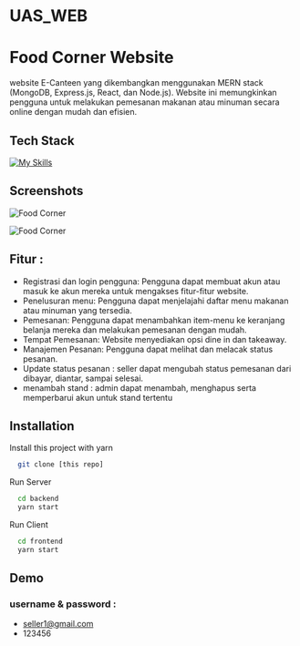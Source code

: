 # UAS_WEB

# Food Corner Website

website E-Canteen yang dikembangkan menggunakan MERN stack (MongoDB, Express.js, React, dan Node.js). Website ini memungkinkan pengguna untuk melakukan pemesanan makanan atau minuman secara online dengan mudah dan efisien.
## Tech Stack

[![My Skills](https://skillicons.dev/icons?i=mongo,express,react,nodejs)]('https://github.com/AlgonzaDJun/E-Canteen-Website')
## Screenshots

![Food Corner](https://res.cloudinary.com/diavohz3e/image/upload/v1683353079/e-canteen%20readme/home_o0lhru.jpg)

![Food Corner](https://res.cloudinary.com/diavohz3e/image/upload/v1683353079/e-canteen%20readme/seller_ji5vmt.jpg)

## Fitur :

- Registrasi dan login pengguna: Pengguna dapat membuat akun atau masuk ke akun mereka untuk mengakses fitur-fitur website.
- Penelusuran menu: Pengguna dapat menjelajahi daftar menu makanan atau minuman yang tersedia.
- Pemesanan: Pengguna dapat menambahkan item-menu ke keranjang belanja mereka dan melakukan pemesanan dengan mudah.
- Tempat Pemesanan: Website menyediakan opsi dine in dan takeaway.
- Manajemen Pesanan: Pengguna dapat melihat dan melacak status pesanan.
- Update status pesanan : seller dapat mengubah status pemesanan dari dibayar, diantar, sampai selesai.
- menambah stand : admin dapat menambah, menghapus serta memperbarui akun untuk stand tertentu

## Installation

Install this project with yarn

```bash
  git clone [this repo]
```
Run Server
```bash
  cd backend
  yarn start
```
Run Client
```bash
  cd frontend
  yarn start
```
    
## Demo

### username & password :

- seller1@gmail.com
- 123456

